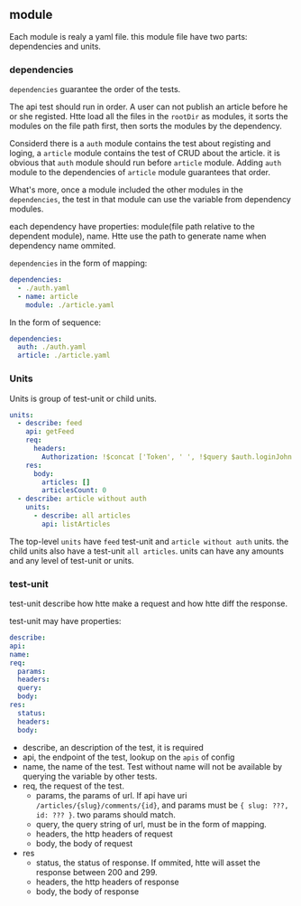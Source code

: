 ## module

Each module is realy a yaml file. this module file have two parts: dependencies and units.

### dependencies

`dependencies` guarantee the order of the tests.

The api test should run in order. A user can not publish an article before he or she registed. Htte load all the files in the `rootDir` as modules, it sorts the modules on the file path first, then sorts the modules by the dependency.

Considerd there is a `auth` module contains the test about registing and loging, a `article` module contains the test of CRUD about the article. it is obvious that `auth` module should run before `article` module. Adding `auth` module to the dependencies of `article` module guarantees that order. 

What's more, once a module included the other modules in the `dependencies`, the test in that module can use the variable from dependency modules.

each dependency have properties: module(file path relative to the dependent module), name. Htte use the path to generate name when dependency name ommited.

`dependencies` in the form of mapping:

```yaml
dependencies:
  - ./auth.yaml
  - name: article
    module: ./article.yaml
```

In the form of sequence:

```yaml
dependencies:
  auth: ./auth.yaml
  article: ./article.yaml
```

### Units

Units is group of test-unit or child units.

```yaml
units:
  - describe: feed
    api: getFeed
    req:
      headers:
        Authorization: !$concat ['Token', ' ', !$query $auth.loginJohn.res.body.user.token]
    res:
      body:
        articles: []
        articlesCount: 0
  - describe: article without auth
    units:
      - describe: all articles
        api: listArticles
```

The top-level `units` have `feed` test-unit and `article without auth` units. the child units also have a test-unit `all articles`. units can have any amounts and any level of test-unit or units.

### test-unit

test-unit describe how htte make a request and how htte diff the response.

test-unit may have properties:
```yaml
describe:
api:
name:
req:
  params: 
  headers:
  query:
  body:
res:
  status:
  headers:
  body:
```

- describe, an description of the test, it is required
- api, the endpoint of the test, lookup on the `apis` of config
- name, the name of the test. Test without name will not be available by querying the variable by other tests.
- req, the request of the test.
  - params, the params of url. If api have uri `/articles/{slug}/comments/{id}`, and params must be `{ slug: ???, id: ??? }`. two params should match.
  - query, the query string of url, must be in the form of mapping.
  - headers, the http headers of request
  - body, the body of request
- res
  - status, the status of response. If ommited, htte will asset the response between 200 and 299.
  - headers, the http headers of response
  - body, the body of response

